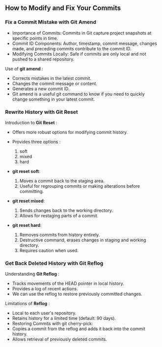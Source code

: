 ## How to Modify and Fix Your Commits  

### Fix a Commit Mistake with Git Amend

+ Importance of Commits: Commits in Git capture project snapshots at specific points in time.  
+ Commit ID Components: Author, timestamp, commit message, changes made, and preceding commits contribute to the commit ID.  
+ Modifying Commits Locally: Safe if commits are only local and not pushed to a shared repository.  

Use of **git amend** :  

+ Corrects mistakes in the latest commit.
+ Changes the commit message or content.
+ Generates a new commit ID.
+ Git amend is a useful git command to know if you need to quickly change something in your latest commit.  

### Rewrite History with Git Reset  

  Introduction to **Git Reset** :  
+ Offers more robust options for modifying commit history.  
+ Provides three options :  
  1. soft  
  2. mixed  
  3. hard  

+ **git reset soft**:
  1. Moves a commit back to the staging area.
  2. Useful for regrouping commits or making alterations before committing.  

+ **git reset mixed**:
   1. Sends changes back to the working directory.
   2. Allows for restaging parts of a commit.  

+ **git reset hard**:
   1. Removes commits from history entirely.
   2. Destructive command, erases changes in staging and working directory.
   3. Requires caution when used.  

### Get Back Deleted History with Git Reflog

Understanding **Git Reflog** :  
+ Tracks movements of the HEAD pointer in local history.
+ Provides a log of recent actions.  
+ We can use the reflog to restore previously committed changes.

Limitations of **Reflog** :  

+ Local to each user's repository.
+ Retains history for a limited time (default: 90 days).
+ Restoring Commits with git cherry-pick:
+ Copies a commit from the reflog and adds it back into the commit history.
+ Allows retrieval of previously deleted commits.  

